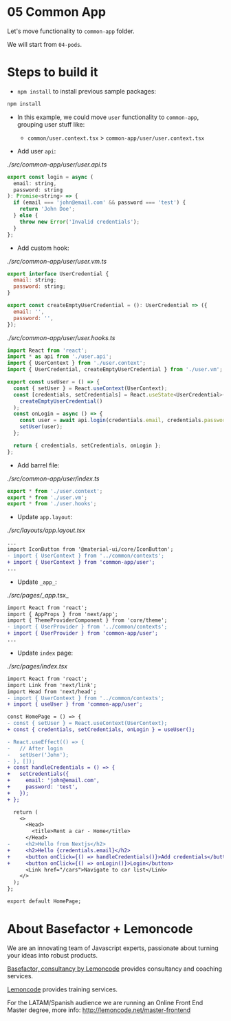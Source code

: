 # 05 Common App

Let's move functionality to `common-app` folder.

We will start from `04-pods`.

# Steps to build it

- `npm install` to install previous sample packages:

```bash
npm install
```

- In this example, we could move `user` functionality to `common-app`, grouping user stuff like:

  - `common/user.context.tsx` > `common-app/user/user.context.tsx`

- Add user `api`:

_./src/common-app/user/user.api.ts_

```javascript
export const login = async (
  email: string,
  password: string
): Promise<string> => {
  if (email === 'john@email.com' && password === 'test') {
    return 'John Doe';
  } else {
    throw new Error('Invalid credentials');
  }
};
```

- Add custom hook:

_./src/common-app/user/user.vm.ts_

```javascript
export interface UserCredential {
  email: string;
  password: string;
}

export const createEmptyUserCredential = (): UserCredential => ({
  email: '',
  password: '',
});

```

_./src/common-app/user/user.hooks.ts_

```javascript
import React from 'react';
import * as api from './user.api';
import { UserContext } from './user.context';
import { UserCredential, createEmptyUserCredential } from './user.vm';

export const useUser = () => {
  const { setUser } = React.useContext(UserContext);
  const [credentials, setCredentials] = React.useState<UserCredential>(
    createEmptyUserCredential()
  );
  const onLogin = async () => {
    const user = await api.login(credentials.email, credentials.password);
    setUser(user);
  };

  return { credentials, setCredentials, onLogin };
};

```

- Add barrel file:

_./src/common-app/user/index.ts_

```javascript
export * from './user.context';
export * from './user.vm';
export * from './user.hooks';

```

- Update `app.layout`:

_./src/layouts/app.layout.tsx_

```diff
...
import IconButton from '@material-ui/core/IconButton';
- import { UserContext } from '../common/contexts';
+ import { UserContext } from 'common-app/user';
...

```

- Update `_app_`:

_./src/pages/\_app_.tsx\_

```diff
import React from 'react';
import { AppProps } from 'next/app';
import { ThemeProviderComponent } from 'core/theme';
- import { UserProvider } from '../common/contexts';
+ import { UserProvider } from 'common-app/user';
...

```

- Update `index` page:

_./src/pages/index.tsx_

```diff
import React from 'react';
import Link from 'next/link';
import Head from 'next/head';
- import { UserContext } from '../common/contexts';
+ import { useUser } from 'common-app/user';

const HomePage = () => {
- const { setUser } = React.useContext(UserContext);
+ const { credentials, setCredentials, onLogin } = useUser();

- React.useEffect(() => {
-   // After login
-   setUser('John');
- }, []);
+ const handleCredentials = () => {
+   setCredentials({
+     email: 'john@email.com',
+     password: 'test',
+   });
+ };

  return (
    <>
      <Head>
        <title>Rent a car - Home</title>
      </Head>
-     <h2>Hello from Nextjs</h2>
+     <h2>Hello {credentials.email}</h2>
+     <button onClick={() => handleCredentials()}>Add credentials</button>
+     <button onClick={() => onLogin()}>Login</button>
      <Link href="/cars">Navigate to car list</Link>
    </>
  );
};

export default HomePage;

```

# About Basefactor + Lemoncode

We are an innovating team of Javascript experts, passionate about turning your ideas into robust products.

[Basefactor, consultancy by Lemoncode](http://www.basefactor.com) provides consultancy and coaching services.

[Lemoncode](http://lemoncode.net/services/en/#en-home) provides training services.

For the LATAM/Spanish audience we are running an Online Front End Master degree, more info: http://lemoncode.net/master-frontend
